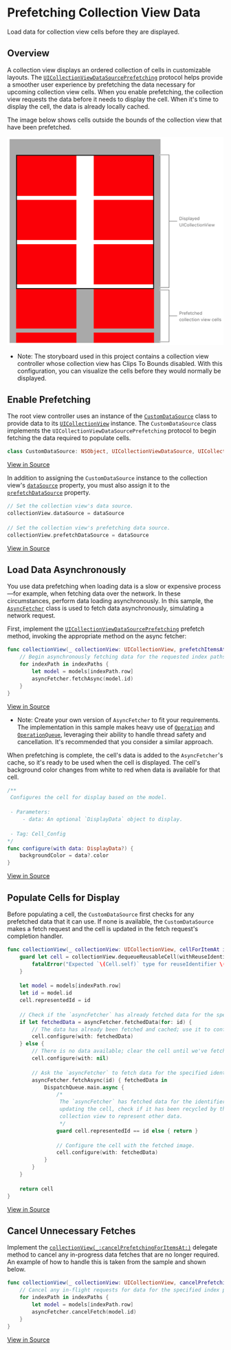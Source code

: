# Prefetching Collection View Data

Load data for collection view cells before they are displayed.

## Overview

A collection view displays an ordered collection of cells in customizable layouts. The [`UICollectionViewDataSourcePrefetching`](https://developer.apple.com/documentation/uikit/uicollectionviewdatasourceprefetching) protocol helps provide a smoother user experience by prefetching the data necessary for upcoming collection view cells. When you enable prefetching, the collection view requests the data before it needs to display the cell. When it's time to display the cell, the data is already locally cached.

The image below shows cells outside the bounds of the collection view that have been prefetched.   

![CollectionViewPrefetching.app](Documentation/screenshot.png)

- Note: The storyboard used in this project contains a collection view controller whose collection view has Clips To Bounds disabled. With this configuration, you can visualize the cells before they would normally be displayed.

## Enable Prefetching

The root view controller uses an instance of the [`CustomDataSource`](x-source-tag://CustomDataSource) class to provide data to its [`UICollectionView`](https://developer.apple.com/documentation/uikit/uicollectionview) instance. The `CustomDataSource` class implements the `UICollectionViewDataSourcePrefetching` protocol to begin fetching the data required to populate cells.

``` swift
class CustomDataSource: NSObject, UICollectionViewDataSource, UICollectionViewDataSourcePrefetching {
```
[View in Source](x-source-tag://CustomDataSource)

In addition to assigning the `CustomDataSource` instance to the collection view's [`dataSource`](https://developer.apple.com/documentation/uikit/uicollectionview/1618091-datasource) property, you must also assign it to the [`prefetchDataSource`](https://developer.apple.com/documentation/uikit/uicollectionview/1771768-prefetchdatasource) property.

``` swift
// Set the collection view's data source.
collectionView.dataSource = dataSource

// Set the collection view's prefetching data source.
collectionView.prefetchDataSource = dataSource
```
[View in Source](x-source-tag://SetDataSources)

## Load Data Asynchronously

You use data prefetching when loading data is a slow or expensive process—for example, when fetching data over the network. In these circumstances, perform data loading asynchronously. In this sample, the [`AsyncFetcher`](x-source-tag://AsyncFetcher) class is used to fetch data asynchronously, simulating a network request.

First, implement the [`UICollectionViewDataSourcePrefetching`](https://developer.apple.com/documentation/uikit/uicollectionviewdatasourceprefetching) prefetch method, invoking the appropriate method on the async fetcher:

``` swift
func collectionView(_ collectionView: UICollectionView, prefetchItemsAt indexPaths: [IndexPath]) {
    // Begin asynchronously fetching data for the requested index paths.
    for indexPath in indexPaths {
        let model = models[indexPath.row]
        asyncFetcher.fetchAsync(model.id)
    }
}
```
[View in Source](x-source-tag://Prefetching)

- Note: Create your own version of `AsyncFetcher` to fit your requirements. The implementation in this sample makes heavy use of [`Operation`](https://developer.apple.com/documentation/foundation/operation) and [`OperationQueue`](https://developer.apple.com/documentation/foundation/operationqueue), leveraging their ability to handle thread safety and cancellation. It's recommended that you consider a similar approach.

When prefetching is complete, the cell's data is added to the `AsyncFetcher`'s cache, so it's ready to be used when the cell is displayed. The cell's background color changes from white to red when data is available for that cell.

``` swift
/**
 Configures the cell for display based on the model.
 
 - Parameters:
     - data: An optional `DisplayData` object to display.
 
 - Tag: Cell_Config
*/
func configure(with data: DisplayData?) {
    backgroundColor = data?.color
}
```
[View in Source](x-source-tag://Cell_Config)

## Populate Cells for Display

Before populating a cell, the `CustomDataSource` first checks for any prefetched data that it can use. If none is available, the `CustomDataSource` makes a fetch request and the cell is updated in the fetch request's completion handler.

``` swift
func collectionView(_ collectionView: UICollectionView, cellForItemAt indexPath: IndexPath) -> UICollectionViewCell {
    guard let cell = collectionView.dequeueReusableCell(withReuseIdentifier: Cell.reuseIdentifier, for: indexPath) as? Cell else {
        fatalError("Expected `\(Cell.self)` type for reuseIdentifier \(Cell.reuseIdentifier). Check the configuration in Main.storyboard.")
    }
    
    let model = models[indexPath.row]
    let id = model.id
    cell.representedId = id
    
    // Check if the `asyncFetcher` has already fetched data for the specified identifier.
    if let fetchedData = asyncFetcher.fetchedData(for: id) {
        // The data has already been fetched and cached; use it to configure the cell.
        cell.configure(with: fetchedData)
    } else {
        // There is no data available; clear the cell until we've fetched data.
        cell.configure(with: nil)

        // Ask the `asyncFetcher` to fetch data for the specified identifier.
        asyncFetcher.fetchAsync(id) { fetchedData in
            DispatchQueue.main.async {
                /*
                 The `asyncFetcher` has fetched data for the identifier. Before
                 updating the cell, check if it has been recycled by the
                 collection view to represent other data.
                 */
                guard cell.representedId == id else { return }
                
                // Configure the cell with the fetched image.
                cell.configure(with: fetchedData)
            }
        }
    }

    return cell
}
```
[View in Source](x-source-tag://CellForItemAt)

## Cancel Unnecessary Fetches

Implement the [`collectionView(_:cancelPrefetchingForItemsAt:)`](https://developer.apple.com/documentation/uikit/uicollectionviewdatasourceprefetching/1771769-collectionview) delegate method to cancel any in-progress data fetches that are no longer required. An example of how to handle this is taken from the sample and shown below.

``` swift
func collectionView(_ collectionView: UICollectionView, cancelPrefetchingForItemsAt indexPaths: [IndexPath]) {
    // Cancel any in-flight requests for data for the specified index paths.
    for indexPath in indexPaths {
        let model = models[indexPath.row]
        asyncFetcher.cancelFetch(model.id)
    }
}
```
[View in Source](x-source-tag://CancelPrefetching)

